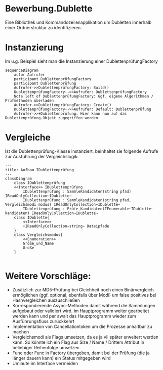 # Bewerbung.Dublette

Eine Bibliothek und Kommandozeilenapplikation um Dubletten innerhalb einer Ordnerstruktur zu identifizieren.


# Instanzierung
Im u.g. Beispiel sieht man die Instanzierung einer DublettenprüfungFactory

```mermaid
sequenceDiagram
    actor Aufrufer
    participant DublettenprüfungFactory
    participant Dublettenprüfung
    Aufrufer->>DublettenprüfungFactory: Build()
    DublettenprüfungFactory-->>Aufrufer: DublettenprüfungFactory
    Note left of DublettenprüfungFactory: Ggf. eigene Algorithmen / Prüfmethoden überladen
    Aufrufer->>DublettenprüfungFactory: Create()
    DublettenprüfungFactory-->>Aufrufer: Default: Dublettenprüfung
    Aufrufer->>+Dublettenprüfung: Hier kann nun auf das Dublettenprüfung-Objekt zugegriffen werden
```

# Vergleiche
Ist die Dublettenprüfung-Klasse instanziert, beinhaltet sie folgende Aufrufe zur Ausführung der Vergleichslogik:
```mermaid
---
title: Aufbau IDublettenprüfung
---
classDiagram
    class IDublettenprüfung
    <<Interface>> IDublettenprüfung
        IDublettenprüfung : SammleKandidaten(string pfad) IReadOnlyCollection~IDublette~
        IDublettenprüfung : SammleKandidaten(string pfad, Vergleichsmodi modus) IReadOnlyCollection~IDublette~
        IDublettenprüfung : Prüfe_Kandidaten(IEnumerable~IDublette~ kandidaten) IReadOnlyCollection~IDublette~
    class IDublette{
        <<Interface>>
        +IReadOnlyCollection~string~ Dateipfade
    }
    class Vergleichsmodus{
        <<Enumeration>>
        Größe_und_Name
        Größe
    }
     
```
        


# Weitere Vorschläge:
<ul>        
    <li> Zusätzlich zur MD5-Prüfung bei Gleichheit noch einen Binärvergleich ermöglichen (ggf. optional, ebenfalls über Modi) um false positives bei Hashvergleichen auszuschließen </li>
    <li> Korrespondierende Async-Methoden damit während die Sammlungen aufgebaut oder validiert wird, im Hauptprogramm weiter gearbeitet werden kann und per await das Hauptprogramm wieder zum Ausführungsfluss zurückkehrt </li>
    <li> Implementation von Cancellationtoken um die Prozesse anhaltbar zu machen </li>
    <li> Vergleichsmodi als Flags umsetzen, da es ja vll später erweitert werden kann. So könnte ich ein Flag aus Size / Name / Drittem Attribut in beliebiger Reihenfolge umsetzen </li>
    <li>Func<string> oder Func<IStatusProgress> in Factory übergeben, damit bei der Prüfung (die ja länger dauern kann) ein Status mitgegeben wird </li>
    <li> Umlaute im Interface vermeiden </li>
</ul>
